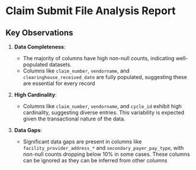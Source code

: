 
# Claim Submit File Analysis Report

## Key Observations

1. **Data Completeness**:
   - The majority of columns have high non-null counts, indicating well-populated datasets.
   - Columns like `claim_number`, `vendorname`, and `clearinghouse_received_date` are fully populated, suggesting these are essential for every record

2. **High Cardinality**:
   - Columns like `claim_number`, `vendorname`, and `cycle_id` exhibit high cardinality, suggesting diverse entries. This variability is expected given the transactional nature of the data.

3. **Data Gaps**:
   - Significant data gaps are present in columns like `facility_provider_address_*` and `secondary_payer_pay_type`, with non-null counts dropping below 10% in some cases. These columns can be ignored as they can be inferred from other columns

